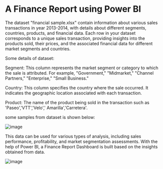 # A Finance Report using Power BI

The dataset "financial sample.xlsx" contain information about various sales transactions in year 2013-2014, with details about different segments, countries, products, and financial data.
Each row in your dataset corresponds to a unique sales transaction, providing insights into the products sold, their prices, and the associated financial data for different market segments and countries.

Some details of dataset:

Segment: This column represents the market segment or category to which the sale is attributed. For example, "Government," "Midmarket," "Channel Partners," "Enterprise," "Small Business."

Country: This column specifies the country where the sale occurred. It indicates the geographic location associated with each transaction.

Product: The name of the product being sold in the transaction such as 'Paseo','VTT','Velo',' Amarilla','Carretera'.


some samples from dataset is shown below:

![image](https://github.com/nimmigopan/power_bi/assets/35449494/a67e1b5f-0e75-4abd-8f4e-08d032292271)


This data can be used for various types of analysis, including sales performance, profitability, and market segmentation assessments.
With the help of Power BI, a Finance Report Dashboard is built based on the insights obtained from data.

![image](https://github.com/nimmigopan/power_bi/assets/35449494/1ea51479-88aa-41b0-9cda-94e84504a8ab)
